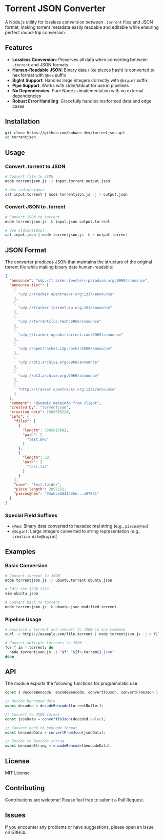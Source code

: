 # Torrent JSON Converter

A Node.js utility for lossless conversion between `.torrent` files and JSON format, making torrent metadata easily readable and editable while ensuring perfect round-trip conversion.

## Features

- **Lossless Conversion**: Preserves all data when converting between `.torrent` and JSON formats
- **Human-Readable JSON**: Binary data (like pieces hash) is converted to hex format with `@hex` suffix
- **BigInt Support**: Handles large integers correctly with `@bigint` suffix
- **Pipe Support**: Works with stdin/stdout for use in pipelines
- **No Dependencies**: Pure Node.js implementation with no external dependencies
- **Robust Error Handling**: Gracefully handles malformed data and edge cases

## Installation

```bash
git clone https://github.com/bobwen-dev/torrentjson.git
cd torrentjson
```

## Usage

### Convert .torrent to JSON

```bash
# Convert file to JSON
node torrentjson.js -j input.torrent output.json

# Use stdin/stdout
cat input.torrent | node torrentjson.js -j > output.json
```

### Convert JSON to .torrent

```bash
# Convert JSON to torrent
node torrentjson.js -b input.json output.torrent

# Use stdin/stdout
cat input.json | node torrentjson.js -b > output.torrent
```

## JSON Format

The converter produces JSON that maintains the structure of the original torrent file while making binary data human-readable:

```json
{
  "announce": "udp://tracker.leechers-paradise.org:6969/announce",
  "announce-list": [
    [
      "udp://tracker.opentrackr.org:1337/announce"
    ],
    [
      "udp://tracker.torrent.eu.org:451/announce"
    ],
    [
      "udp://torrentclub.tech:6969/announce"
    ],
    [
      "udp://tracker.openbittorrent.com:6969/announce"
    ],
    [
      "udp://opentracker.i2p.rocks:6969/announce"
    ],
    [
      "udp://bt1.archive.org:6969/announce"
    ],
    [
      "udp://bt2.archive.org:6969/announce"
    ],
    [
      "http://tracker.opentrackr.org:1337/announce"
    ]
  ],
  "comment": "dynamic metainfo from client",
  "created by": "torrentjson",
  "creation date": 1586695224,
  "info": {
    "files": [
      {
        "length": 3902813502,
        "path": [
          "test.mkv"
        ]
      },
      {
        "length": 30,
        "path": [
          "test.txt"
        ]
      }
    ],
    "name": "test.folder",
    "piece length": 2097152,
    "pieces@hex": "93abca30414e5e...a97651"
  }
}
```

### Special Field Suffixes

- `@hex`: Binary data converted to hexadecimal string (e.g., `pieces@hex`)
- `@bigint`: Large integers converted to string representation (e.g., `creation date@bigint`)

## Examples

### Basic Conversion

```bash
# Convert torrent to JSON
node torrentjson.js -j ubuntu.torrent ubuntu.json

# Edit the JSON file
vim ubuntu.json

# Convert back to torrent
node torrentjson.js -b ubuntu.json modified.torrent
```

### Pipeline Usage

```bash
# Download a torrent and convert to JSON in one command
curl -s https://example.com/file.torrent | node torrentjson.js -j > file.json

# Convert multiple torrents to JSON
for f in *.torrent; do
  node torrentjson.js -j "$f" "${f%.torrent}.json"
done
```

## API

The module exports the following functions for programmatic use:

```javascript
const { decodeBencode, encodeBencode, convertToJson, convertFromJson } = require('./torrentjson.js');

// Decode bencoded data
const decoded = decodeBencode(torrentBuffer);

// Convert to JSON format
const jsonData = convertToJson(decoded.value);

// Convert back to bencode format
const bencodeData = convertFromJson(jsonData);

// Encode to bencode string
const bencodeString = encodeBencode(bencodeData);
```

## License

MIT License

## Contributing

Contributions are welcome! Please feel free to submit a Pull Request.

## Issues

If you encounter any problems or have suggestions, please open an issue on GitHub.